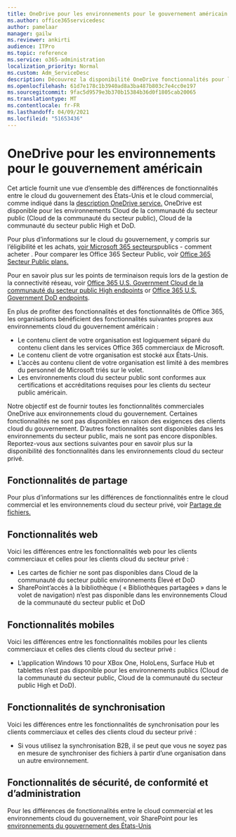 ```yaml
---
title: OneDrive pour les environnements pour le gouvernement américain
ms.author: office365servicedesc
author: pamelaar
manager: gailw
ms.reviewer: ankirti
audience: ITPro
ms.topic: reference
ms.service: o365-administration
localization_priority: Normal
ms.custom: Adm_ServiceDesc
description: Découvrez la disponibilité OneDrive fonctionnalités pour les clients cloud du gouvernement des États-Unis.
ms.openlocfilehash: 61d7e178c1b3940ad8a3ba487b803c7e4cc0e197
ms.sourcegitcommit: 9fac5d9579e3b370b15384b36d0f1805cab20065
ms.translationtype: MT
ms.contentlocale: fr-FR
ms.lasthandoff: 04/09/2021
ms.locfileid: "51653436"
---
```

# <a name="onedrive-for-us-government-environments"></a>OneDrive pour les environnements pour le gouvernement américain

Cet article fournit une vue d’ensemble des différences de fonctionnalités entre le cloud du gouvernement des États-Unis et le cloud commercial, comme indiqué dans la [description OneDrive service.](../../onedrive-for-business-service-description.md) OneDrive est disponible pour les environnements Cloud de la communauté du secteur public (Cloud de la communauté du secteur public), Cloud de la communauté du secteur public High et DoD. 

Pour plus d’informations sur le cloud du gouvernement, y compris sur l’éligibilité et les achats, [voir Microsoft 365 secteurs](./microsoft-365-government-how-to-buy.md)publics - comment acheter . Pour comparer les Office 365 Secteur Public, voir [Office 365 Secteur Public plans.](https://www.microsoft.com/microsoft-365/government/compare-office-365-government-plans?rtc=1#EligibilityRequirements)

Pour en savoir plus sur les points de terminaison requis lors de la gestion de la connectivité réseau, voir [Office 365 U.S. Government Cloud de la communauté du secteur public High endpoints](/office365/enterprise/office-365-u-s-government-gcc-high-endpoints#sharepoint-online-and-onedrive-for-business) or [Office 365 U.S. Government DoD endpoints](/office365/enterprise/office-365-u-s-government-dod-endpoints#sharepoint-online-and-onedrive-for-business).

En plus de profiter des fonctionnalités et des fonctionnalités de Office 365, les organisations bénéficient des fonctionnalités suivantes propres aux environnements cloud du gouvernement américain :

-   Le contenu client de votre organisation est logiquement séparé du contenu client dans les services Office 365 commerciaux de Microsoft.
-   Le contenu client de votre organisation est stocké aux États-Unis.
-   L’accès au contenu client de votre organisation est limité à des membres du personnel de Microsoft triés sur le volet.
-   Les environnements cloud du secteur public sont conformes aux certifications et accréditations requises pour les clients du secteur public américain.

Notre objectif est de fournir toutes les fonctionnalités commerciales OneDrive aux environnements cloud du gouvernement. Certaines fonctionnalités ne sont pas disponibles en raison des exigences des clients cloud du gouvernement. D’autres fonctionnalités sont disponibles dans les environnements du secteur public, mais ne sont pas encore disponibles. Reportez-vous aux sections suivantes pour en savoir plus sur la disponibilité des fonctionnalités dans les environnements cloud du secteur privé.

## <a name="sharing-features"></a>Fonctionnalités de partage

Pour plus d’informations sur les différences de fonctionnalités entre le cloud commercial et les environnements cloud du secteur privé, voir [Partage de fichiers.](./gcc-high-and-dod.md#file-sharing)

## <a name="web-features"></a>Fonctionnalités web

Voici les différences entre les fonctionnalités web pour les clients commerciaux et celles pour les clients cloud du secteur privé :

- Les cartes de fichier ne sont pas disponibles dans Cloud de la communauté du secteur public environnements Élevé et DoD
- SharePoint’accès à la bibliothèque ( « Bibliothèques partagées » dans le volet de navigation) n’est pas disponible dans les environnements Cloud de la communauté du secteur public et DoD

## <a name="mobile-features"></a>Fonctionnalités mobiles

Voici les différences entre les fonctionnalités mobiles pour les clients commerciaux et celles des clients cloud du secteur privé :

- L’application Windows 10 pour XBox One, HoloLens, Surface Hub et tablettes n’est pas disponible pour les environnements publics (Cloud de la communauté du secteur public, Cloud de la communauté du secteur public High et DoD).

## <a name="sync-features"></a>Fonctionnalités de synchronisation

Voici les différences entre les fonctionnalités de synchronisation pour les clients commerciaux et celles des clients cloud du secteur privé :

- Si vous utilisez la synchronisation B2B, il se peut que vous ne soyez pas en mesure de synchroniser des fichiers à partir d’une organisation dans un autre environnement.

## <a name="security-compliance-and-administration-features"></a>Fonctionnalités de sécurité, de conformité et d’administration

Pour les différences de fonctionnalités entre le cloud commercial et les environnements cloud du gouvernement, voir SharePoint pour les [environnements du gouvernement des États-Unis](sharepoint.md)